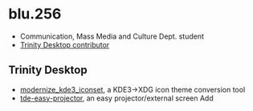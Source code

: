 # blu.256
* Communication, Mass Media and Culture Dept. student
* [Trinity Desktop contributor](https://mirror.git.trinitydesktop.org/gitea/blu.256)

## Trinity Desktop
* [modernize_kde3_iconset](https://github.com/blu256/modernize_kde3_iconset), a KDE3->XDG icon theme conversion tool
* [tde-easy-projector](https://github.com/blu256/tde-easy-projector), an easy projector/external screen Add
